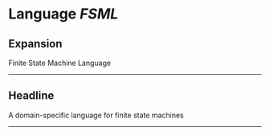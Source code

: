 # Language *FSML*
## Expansion
Finite State Machine Language

---
## Headline
A domain-specific language for finite state machines

---

